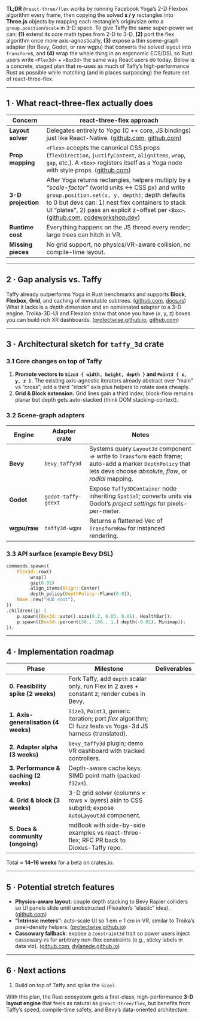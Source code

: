 **TL;DR**
`@react-three/flex` works by running Facebook Yoga’s 2-D Flexbox algorithm every frame, then copying the solved **x / y** rectangles into **Three.js** objects by mapping each rectangle’s origin/size onto a `group.position`/`scale` in 3-D space. To give Taffy the same super-power we can: **(1)** extend its core math types from 2-D to 3-D, **(2)** port the flex algorithm once more axis-agnostically, **(3)** expose a thin scene-graph adapter (for Bevy, Godot, or raw wgpu) that converts the solved layout into `Transform`s, and **(4)** wrap the whole thing in an ergonomic ECS/DSL so Rust users write `<Flex3d>` + `<Box3d>` the same way React users do today. Below is a concrete, staged plan that re-uses as much of Taffy’s high-performance Rust as possible while matching (and in places surpassing) the feature set of react-three-flex.

---

## 1 · What react-three-flex actually does

| Concern            | react-three-flex approach                                                                                                                                                                                                                                                                                     |
| ------------------ | ------------------------------------------------------------------------------------------------------------------------------------------------------------------------------------------------------------------------------------------------------------------------------------------------------------- |
| **Layout solver**  | Delegates entirely to *Yoga* (C ++ core, JS bindings) just like React-Native. ([github.com][1], [github.com][1])                                                                                                                                                                                              |
| **Prop mapping**   | `<Flex>` accepts the canonical CSS props (`flexDirection`, `justifyContent`, `alignItems`, `wrap`, `gap`, etc.). A `<Box>` registers itself as a Yoga node with style props. ([github.com][2])                                                                                                                |
| **3-D projection** | After Yoga returns rectangles, helpers multiply by a *“scale-factor”* (world units ↔︎ CSS px) and write `group.position.set(x, y, depth)`; depth defaults to 0 but devs can: 1) nest flex containers to stack UI “plates”, 2) pass an explicit z-offset per `<Box>`. ([github.com][1], [codeworkshop.dev][3]) |
| **Runtime cost**   | Everything happens on the JS thread every render; large trees can hitch in VR.                                                                                                                                                                                                                                |
| **Missing pieces** | No grid support, no physics/VR-aware collision, no compile-time layout.                                                                                                                                                                                                                                       |

---

## 2 · Gap analysis vs. Taffy

Taffy already outperforms Yoga in Rust benchmarks and supports **Block**, **Flexbox**, **Grid**, and caching of immutable subtrees. ([github.com][4], [docs.rs][5])
What it lacks is a *depth* dimension and an opinionated adapter to a 3-D engine. Troika-3D-UI and Flexalon show that once you have (x, y, z) boxes you can build rich XR dashboards. ([protectwise.github.io][6], [github.com][7])

---

## 3 · Architectural sketch for **`taffy_3d`** crate

### 3.1 Core changes on top of Taffy

1. **Promote vectors to `Size3 { width, height, depth }` and `Point3 { x, y, z }`.**
   The existing axis-agnostic iterators already abstract over “main” vs “cross”; add a third *“stack”* axis plus helpers to rotate axes cheaply.
2. **Grid & Block extension.**
   Grid lines gain a third index; block-flow remains planar but depth gets auto-stacked (think DOM stacking-context).

### 3.2 Scene-graph adapters

| Engine       | Adapter crate       | Notes                                                                                                                                                                |
| ------------ | ------------------- | -------------------------------------------------------------------------------------------------------------------------------------------------------------------- |
| **Bevy**     | `bevy_taffy3d`      | Systems query `Layout3d` component ⇒ write to `Transform` each frame; auto-add a marker `DepthPolicy` that lets devs choose *absolute*, *flow*, or *radial* mapping. |
| **Godot**    | `godot-taffy-gdext` | Expose `Taffy3DContainer` node inheriting `Spatial`; converts units via Godot’s *project settings* for pixels-per-meter.                                             |
| **wgpu/raw** | `taffy3d-wgpu`      | Returns a flattened Vec of `TransformRaw` for instanced rendering.                                                                                                   |

### 3.3 API surface (example Bevy DSL)

```rust
commands.spawn((
    Flex3d::row()
        .wrap()
        .gap(0.02)
        .align_items(Align::Center)
        .depth_policy(DepthPolicy::Plane(0.0)),
    Name::new("HUD root"),
))
.children(|p| {
    p.spawn((Box3d::auto().size(0.2, 0.05, 0.01), HealthBar));
    p.spawn((Box3d::percent(50., 100., 1.).depth(-0.02), Minimap));
});
```

---

## 4 · Implementation roadmap

| Phase                                  | Milestone                                                                                                      | Deliverables |
| -------------------------------------- | -------------------------------------------------------------------------------------------------------------- | ------------ |
| **0. Feasibility spike (2 weeks)**     | Fork Taffy, add `depth` scalar only, run Flex in 2 axes + constant z; render cubes in Bevy.                    |              |
| **1. Axis-generalisation (4 weeks)**   | `Size3`, `Point3`, generic iteration; port *flex* algorithm; CI fuzz tests vs Yoga-3d JS harness (translated). |              |
| **2. Adapter alpha (3 weeks)**         | `bevy_taffy3d` plugin; demo VR dashboard with tracked controllers.                                             |              |
| **3. Performance & caching (2 weeks)** | Depth-aware cache keys, SIMD point math (packed `f32x4`).                                                      |              |
| **4. Grid & block (3 weeks)**          | 3-D grid solver (columns × rows × layers) akin to CSS subgrid; expose `AutoLayout3d` component.                |              |
| **5. Docs & community (ongoing)**      | mdBook with side-by-side examples vs react-three-flex; RFC PR back to Dioxus-Taffy repo.                       |              |

Total ≈ **14–16 weeks** for a beta on crates.io.

---

## 5 · Potential stretch features

* **Physics-aware layout**: couple depth stacking to Bevy Rapier colliders so UI panels slide until unobstructed (Flexalon’s “elastic” idea). ([github.com][7])
* **“Intrinsic meters”**: auto-scale UI so 1 em ≈ 1 cm in VR, similar to Troika’s pixel-density helpers. ([protectwise.github.io][6])
* **Cassowary fallback**: expose a `Constraint3d` trait so power users inject cassowary-rs for arbitrary non-flex constraints (e.g., sticky labels in data viz). ([github.com][7], [dylanede.github.io][8])

---

## 6 · Next actions

1. Build on top of Taffy and spike the `Size3`.

With this plan, the Rust ecosystem gets a first-class, high-performance **3-D layout engine** that feels as natural as `@react-three/flex`, but benefits from Taffy’s speed, compile-time safety, and Bevy’s data-oriented architecture.

[1]: https://github.com/pmndrs/react-three-flex?utm_source=chatgpt.com "pmndrs/react-three-flex: Flexbox for react-three-fiber - GitHub"
[2]: https://github.com/react-spring/react-three-flex/blob/master/src/props.ts?utm_source=chatgpt.com "react-three-flex/src/props.ts at master - GitHub"
[3]: https://codeworkshop.dev/blog/2020-09-09-3d-flexbox-layouts-with-react-three-flex?utm_source=chatgpt.com "3D Flexbox Layouts with React Three Flex - Code Workshop"
[4]: https://github.com/DioxusLabs/taffy?utm_source=chatgpt.com "DioxusLabs/taffy: A high performance rust-powered UI layout library"
[5]: https://docs.rs/taffy?utm_source=chatgpt.com "taffy - Rust - Docs.rs"
[6]: https://protectwise.github.io/troika/troika-3d-ui/?utm_source=chatgpt.com "3D User Interfaces - Troika JS"
[7]: https://github.com/dylanede/cassowary-rs?utm_source=chatgpt.com "dylanede/cassowary-rs: A Rust implementation of the ... - GitHub"
[8]: https://dylanede.github.io/cassowary-rs/?utm_source=chatgpt.com "cassowary - Rust"
[9]: https://codesandbox.io/examples/package/%40react-three/flex?utm_source=chatgpt.com "@react-three/flex examples - CodeSandbox"

